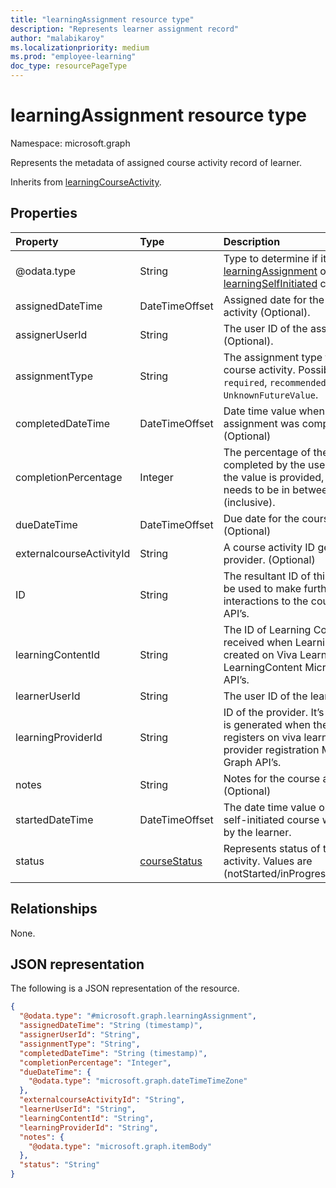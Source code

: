 ```yaml
---
title: "learningAssignment resource type"
description: "Represents learner assignment record"
author: "malabikaroy"
ms.localizationpriority: medium
ms.prod: "employee-learning"
doc_type: resourcePageType
---
```


# learningAssignment resource type

Namespace: microsoft.graph

Represents the metadata of assigned course activity record of learner.


Inherits from [learningCourseActivity](../resources/learningcourseactivity.md).

## Properties
|Property|Type|Description|
|:---|:---|:---|
|@odata.type|String|Type to determine if it’s a [learningAssignment](../resources/learningassignment.md) or [learningSelfInitiated](../resources/learningselfinitiatedcourse.md) course.|
|assignedDateTime|DateTimeOffset|Assigned date for the course activity (Optional).|
|assignerUserId|String|The user ID of the assigner (Optional).|
|assignmentType|String|The assignment type for the course activity. Possibly values are `required`, `recommended`, `UnknownFutureValue`.|
|completedDateTime|DateTimeOffset|Date time value when the assignment was completed. (Optional)|
|completionPercentage|Integer|The percentage of the course completed by the user(Optional). If the value is provided, the value needs to be in between 0 and 100 (inclusive).|
|dueDateTime|DateTimeOffset|Due date for the course activity. (Optional)|
|externalcourseActivityId|String|A course activity ID generated at provider. (Optional)|
|ID|String|The resultant ID of this request can be used to make further interactions to the course activity API’s.|
|learningContentId|String| The ID of Learning Content received when Learning Content is created on Viva Learning using LearningContent Microsoft Graph API’s.|
|learnerUserId|String|The user ID of the learner.|
|learningProviderId|String|ID of the provider. It’s a GUID which is generated when the provider registers on viva learning using provider registration Microsoft Graph API’s.|
|notes|String|Notes for the course activity. (Optional)|
|startedDateTime|DateTimeOffset|The date time value on which the self-initiated course was started by the learner.|
|status|[courseStatus](../resources/courseStatus.md)|Represents status of the course activity. Values are (notStarted/inProgress/completed).|

## Relationships
None.

## JSON representation
The following is a JSON representation of the resource.

<!-- {
  "blockType": "resource",
  "keyProperty": "id",
  "@odata.type": "microsoft.graph.learningAssignment",
  "openType": false
}
-->

``` json
{
  "@odata.type": "#microsoft.graph.learningAssignment",
  "assignedDateTime": "String (timestamp)",
  "assignerUserId": "String",
  "assignmentType": "String",
  "completedDateTime": "String (timestamp)",
  "completionPercentage": "Integer",
  "dueDateTime": {
    "@odata.type": "microsoft.graph.dateTimeTimeZone"
  },
  "externalcourseActivityId": "String",
  "learnerUserId": "String",
  "learningContentId": "String",
  "learningProviderId": "String",
  "notes": {
    "@odata.type": "microsoft.graph.itemBody"
  },
  "status": "String"
}
```

